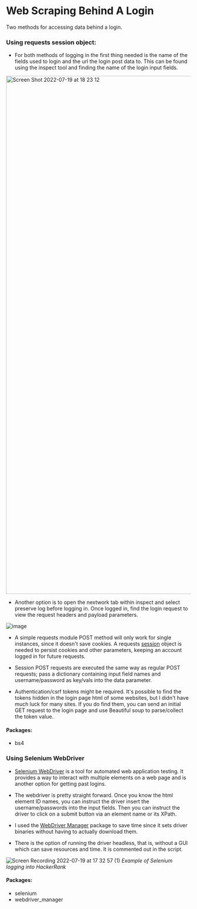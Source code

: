 # Web Scraping Behind A Login

Two methods for accessing data behind a login.



### Using requests session object:

- For both methods of logging in the first thing needed is the name of the fields used to login and the url the login post data to. 
This can be found using the inspect tool and finding the name of the login input fields.
<img width="1410" alt="Screen Shot 2022-07-19 at 18 23 12" src="https://user-images.githubusercontent.com/13583303/179859862-65bddcb9-731a-4b9d-84cb-c76739303486.png">


- Another option is to open the nextwork tab within inspect and select preserve log before logging in. Once logged in, find the login request to view the request headers and payload parameters.

![image](https://user-images.githubusercontent.com/13583303/179860059-91d2b049-3737-42fc-878f-8b0aed789b59.png)


- A simple requests module POST method will only work for single instances, since it doesn't save cookies. 
A requests [session](https://requests.readthedocs.io/en/latest/user/advanced/#session-objects) object is needed to persist cookies and other parameters, keeping an account logged in for future requests. 

- Session POST requests are executed the same way as regular POST requests; pass a dictionary containing input field names and username/password as key/vals into the data parameter. 
 
- Authentication/csrf tokens might be required. It's possible to find the tokens hidden in the login page html of some websites, but I didn't have much luck for many sites. If you do find them, you can send an initial GET request to the login page and use Beautiful soup to parse/collect the token value. 

#### Packages: 
- bs4 



### Using Selenium WebDriver

- [Selenium WebDriver](https://selenium-python.readthedocs.io/getting-started.html) is a tool for automated web application testing. It provides a way to interact with multiple elements on a web page and is another option for getting past logins. 

- The webdriver is pretty straight forward. Once you know the html element ID names, you can instruct the driver insert the username/passwords into the input fields. Then you can instruct the driver to click on a submit button via an element name or its XPath. 

- I used the [WebDriver Manager](https://pypi.org/project/webdriver-manager/) package to save time since it sets driver binaries without having to actually download them. 

- There is the option of running the driver headless, that is, without a GUI which can save resources and time. It is commented out in the script.

![Screen Recording 2022-07-19 at 17 32 57 (1)](https://user-images.githubusercontent.com/13583303/179855987-f6a3e839-20c8-4727-9151-fe90f0835198.gif)
*Example of Selenium logging into HackerRank*

#### Packages: 
- selenium
- webdriver_manager
